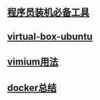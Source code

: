 ## [程序员装机必备工具](./small-tool)

## [virtual-box-ubuntu](./virtual-box-ubuntu)

## [vimium用法](./vimium)

## [docker总结](./docker)
